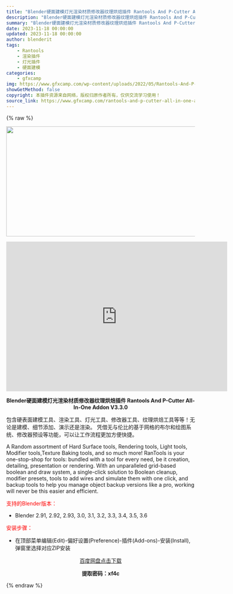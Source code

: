 ```yaml
---
title: "Blender硬面建模灯光渲染材质修改器纹理烘焙插件 Rantools And P-Cutter All-In-One Addon V3.3.0"
description: "Blender硬面建模灯光渲染材质修改器纹理烘焙插件 Rantools And P-Cutter All-In-One Addon V3.3.0 包含硬表面建模工具、渲染工具、灯光工具、修改器工具、纹..."
summary: "Blender硬面建模灯光渲染材质修改器纹理烘焙插件 Rantools And P-Cutter All-In-One Addon V3.3.0 包含硬表面建模工具、渲染工具、灯光工具、修改器工具、纹..."
date: 2023-11-18 00:00:00
updated: 2023-11-18 00:00:00
author: blenderit
tags: 
    - Rantools
    - 渲染插件
    - 灯光插件
    - 硬面建模
categories:
    - gfxcamp
img: https://www.gfxcamp.com/wp-content/uploads/2022/05/Rantools-And-P-Cutter-All-In-One-Addon.jpg
showGetMethod: false
copyright: 本插件资源来自网络，版权归原作者所有，仅供交流学习使用！
source_link: https://www.gfxcamp.com/rantools-and-p-cutter-all-in-one-addon/
---
```


{% raw %}
<div><p><img decoding="async" class="aligncenter size-full wp-image-104018" src="https://www.gfxcamp.com/wp-content/uploads/2022/05/Rantools-And-P-Cutter-All-In-One-Addon.jpg" data-src="https://www.gfxcamp.com/wp-content/uploads/2022/05/Rantools-And-P-Cutter-All-In-One-Addon.jpg" alt="" width="590" height="294" data-srcset="https://www.gfxcamp.com/wp-content/uploads/2022/05/Rantools-And-P-Cutter-All-In-One-Addon.jpg 590w, https://www.gfxcamp.com/wp-content/uploads/2022/05/Rantools-And-P-Cutter-All-In-One-Addon-150x75.jpg 150w" data-sizes="(max-width: 590px) 100vw, 590px"></p><p style="text-align: center;"><iframe loading="lazy" src="https://player.youku.com/embed/XNTg3NDk5MzM4OA==" width="590" height="400" frameborder="0" allowfullscreen="allowfullscreen" data-mce-fragment="1"></iframe></p><p style="text-align: center;"><strong>Blender硬面建模灯光渲染材质修改器纹理烘焙插件 Rantools And P-Cutter All-In-One Addon V3.3.0</strong></p><p>包含硬表面建模工具、渲染工具、灯光工具、修改器工具、纹理烘焙工具等等！无论是建模、细节添加、演示还是渲染。 凭借无与伦比的基于网格的布尔和绘图系统、修改器预设等功能，可以让工作流程更加方便快捷。</p><p>A Random assortment of Hard Surface tools, Rendering tools, Light tools, Modifier tools,Texture Baking tools, and so much more! RanTools is your one-stop-shop for tools: bundled with a tool for every need, be it creation, detailing, presentation or rendering. With an unparalleled grid-based boolean and draw system, a single-click solution to Boolean cleanup, modifier presets, tools to add wires and simulate them with one click, and backup tools to help you manage object backup versions like a pro, working will never be this easier and efficient.</p><p style="text-align: left;"><span style="color: #ff0000;">支持的Blender版本：</span></p><ul>
<li style="text-align: left;">Blender 2.91, 2.92, 2.93, 3.0, 3.1, 3.2, 3.3, 3.4, 3.5, 3.6</li>
</ul><p style="text-align: left;"><span style="color: #ff0000;">安装步骤：</span></p><ul>
<li>在顶部菜单编辑(Edit)-偏好设置(Preference)-插件(Add-ons)-安装(Install),弹窗里选择对应ZIP安装</li>
</ul><p style="text-align: center;"><a class="maxbutton-3 maxbutton maxbutton-baidu" target="_blank" rel="noopener" href="https://pan.baidu.com/s/15jwa30_fVPtyHy7SKSuUBg?pwd=xf4c"><span class="mb-text">百度网盘点击下载</span></a></p><p style="text-align: center;"><strong>提取密码：xf4c</strong></p></div>
<div style="display: none">gfxcamp</div>
{% endraw %}